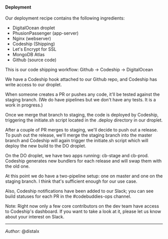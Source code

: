 #### Deployment

Our deployment recipe contains the following ingredients:
- DigitalOcean droplet
- PhusionPassenger (app-server)
- Nginx (webserver)
- Codeship (Shipping)
- Let's Encrypt for SSL
- MongoDB Atlas
- Github (source code)

This is our code shipping workflow:
Github -> Codeship -> DigitalOcean

We have a Codeship hook attached to our Github repo, and Codeship has write access to our droplet.

When someone creates a PR or pushes any code, it'll be tested against the staging branch. (We do have pipelines but we don't have any tests. It is a work in progress.)

Once we merge that branch to staging, the code is deployed by Codeship, triggering the initiate.sh script located in the .deploy directory in our droplet.

After a couple of PR merges to staging, we'll decide to push out a release. To push out the release, we'll merge the staging branch into the master branch and Codeship will again trigger the initiate.sh script which will deploy the new build to the DO droplet.

On the DO droplet, we have two apps running: cb-stage and cb-prod. Codeship generates new bundlers for each release and will swap them with the old one. 

At this point we do have a two-pipeline setup: one on master and one on the staging branch. I think that's sufficient enough for our use case.

Also, Codeship notifications have been added to our Slack; you can see build statuses for each PR in the #codebuddies-ops channel.

Note: Right now only a few core contributors on the dev team have access to Codeship's dashboard. If you want to take a look at it, please let us know about your interest on Slack.

---
_Author:_ @distalx
